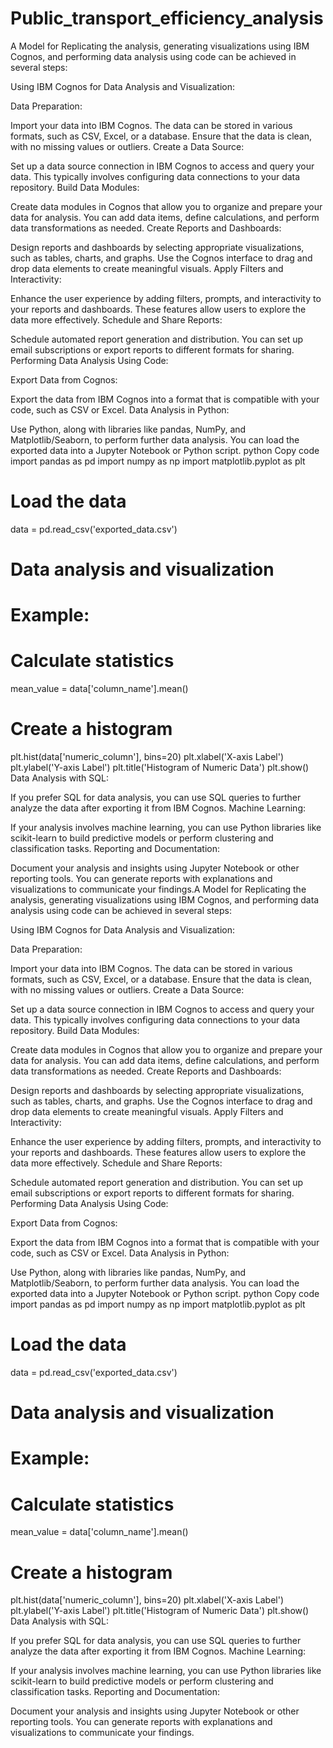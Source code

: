 # Public_transport_efficiency_analysis

A Model for Replicating the analysis, generating visualizations using IBM Cognos, and performing data analysis using code can be achieved in several steps:

Using IBM Cognos for Data Analysis and Visualization:

Data Preparation:

Import your data into IBM Cognos. The data can be stored in various formats, such as CSV, Excel, or a database. Ensure that the data is clean, with no missing values or outliers.
Create a Data Source:

Set up a data source connection in IBM Cognos to access and query your data. This typically involves configuring data connections to your data repository.
Build Data Modules:

Create data modules in Cognos that allow you to organize and prepare your data for analysis. You can add data items, define calculations, and perform data transformations as needed.
Create Reports and Dashboards:

Design reports and dashboards by selecting appropriate visualizations, such as tables, charts, and graphs. Use the Cognos interface to drag and drop data elements to create meaningful visuals.
Apply Filters and Interactivity:

Enhance the user experience by adding filters, prompts, and interactivity to your reports and dashboards. These features allow users to explore the data more effectively.
Schedule and Share Reports:

Schedule automated report generation and distribution. You can set up email subscriptions or export reports to different formats for sharing.
Performing Data Analysis Using Code:

Export Data from Cognos:

Export the data from IBM Cognos into a format that is compatible with your code, such as CSV or Excel.
Data Analysis in Python:

Use Python, along with libraries like pandas, NumPy, and Matplotlib/Seaborn, to perform further data analysis. You can load the exported data into a Jupyter Notebook or Python script.
python
Copy code
import pandas as pd
import numpy as np
import matplotlib.pyplot as plt

# Load the data
data = pd.read_csv('exported_data.csv')

# Data analysis and visualization
# Example:
# Calculate statistics
mean_value = data['column_name'].mean()

# Create a histogram
plt.hist(data['numeric_column'], bins=20)
plt.xlabel('X-axis Label')
plt.ylabel('Y-axis Label')
plt.title('Histogram of Numeric Data')
plt.show()
Data Analysis with SQL:

If you prefer SQL for data analysis, you can use SQL queries to further analyze the data after exporting it from IBM Cognos.
Machine Learning:

If your analysis involves machine learning, you can use Python libraries like scikit-learn to build predictive models or perform clustering and classification tasks.
Reporting and Documentation:

Document your analysis and insights using Jupyter Notebook or other reporting tools. You can generate reports with explanations and visualizations to communicate your findings.A Model for Replicating the analysis, generating visualizations using IBM Cognos, and performing data analysis using code can be achieved in several steps:

Using IBM Cognos for Data Analysis and Visualization:

Data Preparation:

Import your data into IBM Cognos. The data can be stored in various formats, such as CSV, Excel, or a database. Ensure that the data is clean, with no missing values or outliers.
Create a Data Source:

Set up a data source connection in IBM Cognos to access and query your data. This typically involves configuring data connections to your data repository.
Build Data Modules:

Create data modules in Cognos that allow you to organize and prepare your data for analysis. You can add data items, define calculations, and perform data transformations as needed.
Create Reports and Dashboards:

Design reports and dashboards by selecting appropriate visualizations, such as tables, charts, and graphs. Use the Cognos interface to drag and drop data elements to create meaningful visuals.
Apply Filters and Interactivity:

Enhance the user experience by adding filters, prompts, and interactivity to your reports and dashboards. These features allow users to explore the data more effectively.
Schedule and Share Reports:

Schedule automated report generation and distribution. You can set up email subscriptions or export reports to different formats for sharing.
Performing Data Analysis Using Code:

Export Data from Cognos:

Export the data from IBM Cognos into a format that is compatible with your code, such as CSV or Excel.
Data Analysis in Python:

Use Python, along with libraries like pandas, NumPy, and Matplotlib/Seaborn, to perform further data analysis. You can load the exported data into a Jupyter Notebook or Python script.
python
Copy code
import pandas as pd
import numpy as np
import matplotlib.pyplot as plt

# Load the data
data = pd.read_csv('exported_data.csv')

# Data analysis and visualization
# Example:
# Calculate statistics
mean_value = data['column_name'].mean()

# Create a histogram
plt.hist(data['numeric_column'], bins=20)
plt.xlabel('X-axis Label')
plt.ylabel('Y-axis Label')
plt.title('Histogram of Numeric Data')
plt.show()
Data Analysis with SQL:

If you prefer SQL for data analysis, you can use SQL queries to further analyze the data after exporting it from IBM Cognos.
Machine Learning:

If your analysis involves machine learning, you can use Python libraries like scikit-learn to build predictive models or perform clustering and classification tasks.
Reporting and Documentation:

Document your analysis and insights using Jupyter Notebook or other reporting tools. You can generate reports with explanations and visualizations to communicate your findings.

